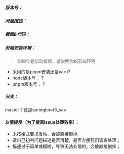 ##### 版本号：


##### 问题描述：


##### 截图&代码：


##### 前端安装环境：

> 如果你是启动报错，请说明你的前端环境

- 采用的是pnpm安装还是yarn?
- node版本号：？
- pnpm版本号：？

##### 分支：
master？还是springboot3_sas

#### 友情提示（为了提高issue处理效率）：
  - 未按格式要求发帖，会被直接删掉;
  - 请自己初判问题描述是否清楚，是否方便我们调查处理；
  - 描述过于简单或模糊，导致无法处理的，会被直接删掉；
  
